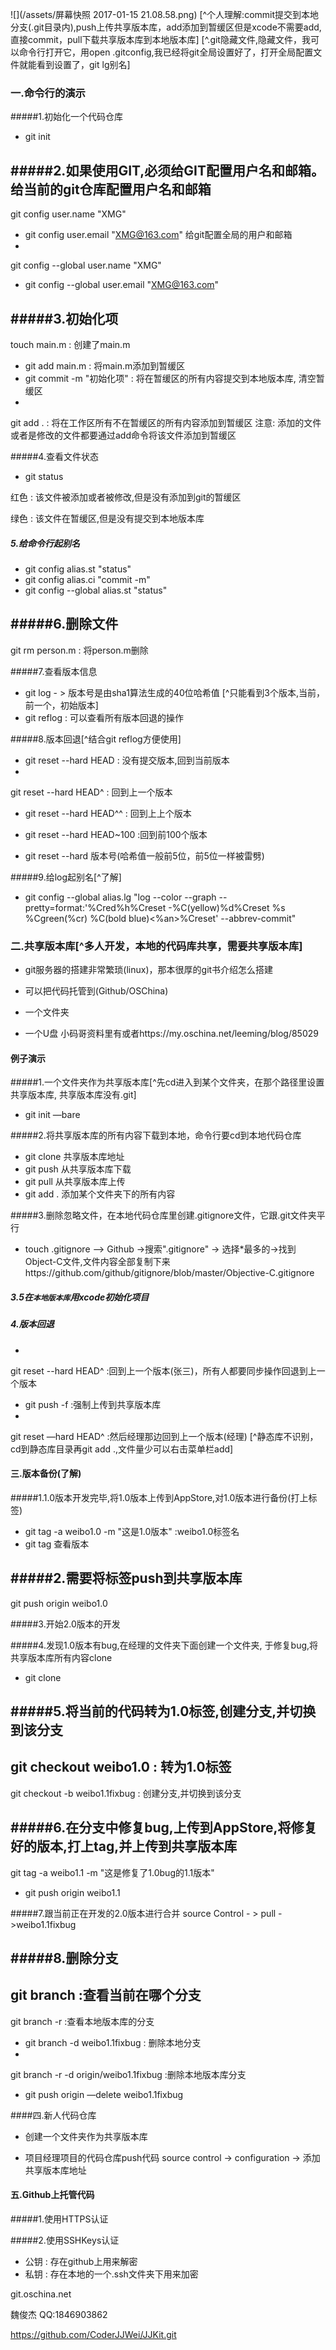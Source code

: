 ![](/assets/屏幕快照 2017-01-15 21.08.58.png)
[^个人理解:commit提交到本地分支(.git目录内),push上传共享版本库，add添加到暂缓区但是xcode不需要add,直接commit，pull下载共享版本库到本地版本库]
[^.git隐藏文件,隐藏文件，我可以命令行打开它，用open .gitconfig,我已经将git全局设置好了，打开全局配置文件就能看到设置了，git lg别名]
### 一.命令行的演示 
#####1.初始化一个代码仓库 
 - git init
 
#####2.如果使用GIT,必须给GIT配置用户名和邮箱。给当前的git仓库配置用户名和邮箱
- git config user.name "XMG"
- git config user.email "XMG@163.com"
给git配置全局的用户和邮箱
- git config --global user.name "XMG"
- git config --global user.email "XMG@163.com"

#####3.初始化项
 - touch main.m : 创建了main.m
 - git add main.m : 将main.m添加到暂缓区
 - git commit -m "初始化项" : 将在暂缓区的所有内容提交到本地版本库, 清空暂缓区
 - git add . : 将在工作区所有不在暂缓区的所有内容添加到暂缓区注意: 添加的文件或者是修改的文件都要通过add命令将该文件添加到暂缓区
 
#####4.查看文件状态
- git status

 红色 : 该文件被添加或者被修改,但是没有添加到git的暂缓区

 绿色 : 该文件在暂缓区,但是没有提交到本地版本库


##### 5.给命令行起别名
- git config alias.st "status"
- git config alias.ci "commit -m"
- git config --global alias.st "status"
 
#####6.删除文件
- git rm person.m : 将person.m删除

#####7.查看版本信息
- git log - > 版本号是由sha1算法生成的40位哈希值 [^只能看到3个版本,当前，前一个，初始版本]
- git reflog : 可以查看所有版本回退的操作

#####8.版本回退[^结合git reflog方便使用]
- git reset --hard HEAD : 没有提交版本,回到当前版本
- git reset --hard HEAD^ : 回到上一个版本 
- git reset --hard HEAD^^ : 回到上上个版本                   
- git reset --hard HEAD~100 :回到前100个版本
- git reset --hard 版本号(哈希值一般前5位，前5位一样被雷劈)


#####9.给log起别名[^了解]
- git config --global alias.lg "log --color --graph --pretty=format:'%Cred%h%Creset -%C(yellow)%d%Creset %s %Cgreen(%cr) %C(bold blue)<%an>%Creset' --abbrev-commit"

### 二.共享版本库[^多人开发，本地的代码库共享，需要共享版本库] 
- git服务器的搭建非常繁琐(linux)，那本很厚的git书介绍怎么搭建
- 可以把代码托管到(Github/OSChina)  
- 一个文件夹 
- 一个U盘 小码哥资料里有或者https://my.oschina.net/leeming/blog/85029

#### 例子演示
#####1.一个文件夹作为共享版本库[^先cd进入到某个文件夹，在那个路径里设置共享版本库, 共享版本库没有.git]
- git init —bare

#####2.将共享版本库的所有内容下载到本地，命令行要cd到本地代码仓库
- git clone 共享版本库地址
- git push 从共享版本库下载
- git pull 从共享版本库上传
- git add . 添加某个文件夹下的所有内容
#####3.删除忽略文件，在本地代码仓库里创建.gitignore文件，它跟.git文件夹平行
- touch .gitignore —> Github ->搜索".gitignore" -> 选择*最多的->找到 Object-C文件,文件内容全部复制下来https://github.com/github/gitignore/blob/master/Objective-C.gitignore

##### 3.5在`本地版本库`用xcode初始化项目

##### 4.版本回退
- git reset --hard HEAD^ :回到上一个版本(张三)，所有人都要同步操作回退到上一个版本
- git push -f :强制上传到共享版本库
- git reset —hard HEAD^ :然后经理那边回到上一个版本(经理)
[^静态库不识别，cd到静态库目录再git add .,文件量少可以右击菜单栏add]

#### 三.版本备份(了解)

#####1.1.0版本开发完毕,将1.0版本上传到AppStore,对1.0版本进行备份(打上标签)
- git tag -a weibo1.0 -m "这是1.0版本"  :weibo1.0标签名
- git tag 查看版本

#####2.需要将标签push到共享版本库
- git push origin weibo1.0
 
#####3.开始2.0版本的开发

#####4.发现1.0版本有bug,在经理的文件夹下面创建一个文件夹, 于修复bug,将共享版本库所有内容clone
 - git clone
 
#####5.将当前的代码转为1.0标签,创建分支,并切换到该分支
 - git checkout weibo1.0 : 转为1.0标签
 - git checkout -b weibo1.1fixbug : 创建分支,并切换到该分支
                   
#####6.在分支中修复bug,上传到AppStore,将修复好的版本,打上tag,并上传到共享版本库
- git tag -a weibo1.1 -m "这是修复了1.0bug的1.1版本"
- git push origin weibo1.1

#####7.跟当前正在开发的2.0版本进行合并
 source Control - > pull ->weibo1.1fixbug
 
#####8.删除分支
- git branch :查看当前在哪个分支
- git branch -r :查看本地版本库的分支
- git branch -d weibo1.1fixbug : 删除本地分支
- git branch -r -d origin/weibo1.1fixbug :删除本地版本库分支 
- git push origin —delete weibo1.1fixbug

####四.新人代码仓库
- 创建一个文件夹作为共享版本库 
- 项目经理项目的代码仓库push代码 source control -> configuration -> 添加共享版本库地址

####  五.Github上托管代码
#####1.使用HTTPS认证

#####2.使用SSHKeys认证
- 公钥 : 存在github上用来解密
- 私钥 : 存在本地的一个.ssh文件夹下用来加密
git.oschina.net

魏俊杰QQ:1846903862 

https://github.com/CoderJJWei/JJKit.git   
      